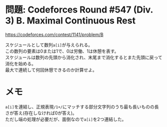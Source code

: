 # 問題: Codeforces Round #547 (Div. 3) B. Maximal Continuous Rest

https://codeforces.com/contest/1141/problem/B

スケジュールとして数列`a[i]`が与えられる。\
この数列の要素は0または1で、0は労働、1は休憩を表す。\
スケジュールは数列の先頭から消化され、末尾まで消化するとまた先頭に戻って消化を始める。\
最大で連続して何回休憩できるのか計算せよ。

# メモ

`a[i]`を連結し、正規表現`/1+/`にマッチする部分文字列のうち最も長いものの長さが答え(存在しなければ0が答え)。\
ただし端の処理が必要だが、面倒なので`a[i]`を2つ連結した。